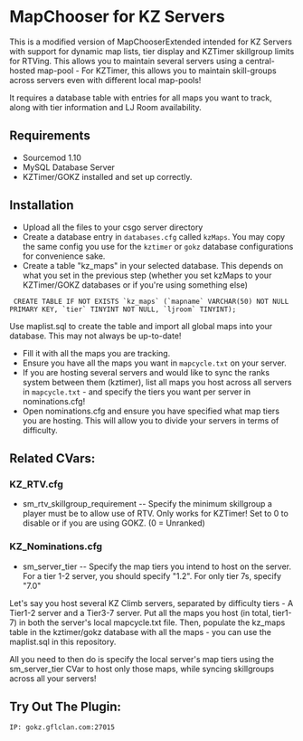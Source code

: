 # MapChooser for KZ Servers

This is a modified version of MapChooserExtended intended for KZ Servers with support for dynamic map lists, tier display and KZTimer skillgroup limits for RTVing. This allows you to maintain several servers using a central-hosted map-pool - For KZTimer, this allows you to maintain skill-groups across servers even with different local map-pools!

It requires a database table with entries for all maps you want to track, along with tier information and LJ Room availability.

## Requirements

* Sourcemod 1.10
* MySQL Database Server
* KZTimer/GOKZ installed and set up correctly.

## Installation

* Upload all the files to your csgo server directory
* Create a database entry in `databases.cfg` called `kzMaps`. You may copy the same config you use for the `kztimer` or `gokz` database configurations for convenience sake. 
* Create a table "kz_maps" in your selected database. This depends on what you set in the previous step (whether you set kzMaps to your KZTimer/GOKZ databases or if you're using something else)
```
 CREATE TABLE IF NOT EXISTS `kz_maps` (`mapname` VARCHAR(50) NOT NULL PRIMARY KEY, `tier` TINYINT NOT NULL, `ljroom` TINYINT);
 ```
  Use maplist.sql to create the table and import all global maps into your database. This may not always be up-to-date!
 
* Fill it with all the maps you are tracking.
* Ensure you have all the maps you want in `mapcycle.txt` on your server. 
* If you are hosting several servers and would like to sync the ranks system between them (kztimer), list all maps you host across all servers in `mapcycle.txt` - and specify the tiers you want per server in nominations.cfg!
* Open nominations.cfg and ensure you have specified what map tiers you are hosting. This will allow you to divide your servers in terms of difficulty.

## Related CVars:

### KZ_RTV.cfg
* sm_rtv_skillgroup_requirement -- Specify the minimum skillgroup a player must be to allow use of RTV. Only works for KZTimer! Set to 0 to disable or if you are using GOKZ. (0 = Unranked)

### KZ_Nominations.cfg
* sm_server_tier -- Specify the map tiers you intend to host on the server. For a tier 1-2 server, you should specify "1.2". For only tier 7s, specify "7.0" 

Let's say you host several KZ Climb servers, separated by difficulty tiers - A Tier1-2 server and a Tier3-7 server. Put all the maps you host (in total, tier1-7) in both the server's local mapcycle.txt file. Then, populate the kz_maps table in the kztimer/gokz database with all the maps - you can use the maplist.sql in this repository. 

All you need to then do is specify the local server's map tiers using the sm_server_tier CVar to host only those maps, while syncing skillgroups across all your servers!

## Try Out The Plugin:

```
IP: gokz.gflclan.com:27015
```